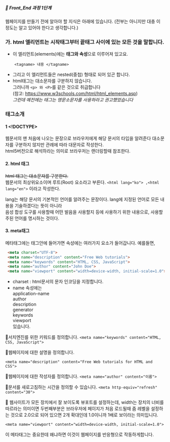 ##### 🍑  Front_End 과정 1단계 

웹페이지를 만들기 전에 알아야 할 지식은 아래에 있습니다. (전부는 아니지만 대충 이 정도는 알고 있어야 한다고 생각합니다.)

### 가. html 엘리먼트는 시작태그부터 끝태그 사이에 있는 모든 것을 말합니다. 
- 이 엘리먼트(elements)에는 **태그와 속성**으로 이루어져 있고요.  
```
    <tagname> 내용 </tagname>
 ```
- 그리고 이 엘리먼트들은 nested(중첩) 형태로 되어 있곤 합니다.
- html태그는 대소문자를 구분하지 않습니다.  
그러니까 ```<p> 와 <P>```를 같은 것으로 취급합니다  
(참고: https://www.w3schools.com/html/html_elements.asp)  
_그런데 예전에는 태그는 영문소문자를 사용하라고 권고했었습니다_


### 태그소개
#### 1 <!DOCTYPE>
웹문서의 맨 처음에 나오는 문장으로 브라우저에게 해당 문서의 타입을 알려준다 대소문자를 구분하지 않지만 관례에 따라 대문자로 작성한다.   
html5버전으로 해석하라는 의미로 브라우저는 랜더링할때 참조한다. 

#### 2. html 태그
~~html 태그는 대소문자를 구분한다.~~  
웹문서의 최상위요소이며 루트(Root) 요소라고 부른다. ```<html lang="ko"> ,<html lang="en">``` 이라고 작성한다.  

 lang는 해당 문서의 기본적인 언어를 알려주는 문장이다. lang에 지정된 언어로 모든 내용을 기술하겠다는 뜻이 아니라  
 음성 합성 도구를 사용할때 어떤 발음을 사용할지 등에 사용하기 위한 내용으로, 사용할 주된 언어를 명시하는 것이다.   
 #### 3. meta태그
 메타태그에는 <head> </head> 태그안에 들어가면 속성에는 여러가지 요소가 들어갑니다.
 예를들면,
 ```html
  <meta charset="UTF-8">
  <meta name="description" content="Free Web tutorials">
  <meta name="keywords" content="HTML, CSS, JavaScript">
  <meta name="author" content="John Doe">
  <meta name="viewport" content="width=device-width, initial-scale=1.0">
```
- charset : html문서의 문자 인코딩을 지정합니다.
- name 속성에는   
  application-name   
  author   
  description   
  generator   
  keywords   
  viewport   
  있습니다.

🔹서치엔진를 위한 키워드를 정의합니다. 
```<meta name="keywords" content="HTML, CSS, JavaScript"> ```   

🔹웹페이지에 대한 설명을 정의합니다.  
```
<meta name="description" content="Free Web tutorials for HTML and CSS">
```   
🔹웹페이지에 대한 작성자를 정의합니다. 
``` <meta name="author" content="이름"> ```   

🔹문서를 새로고침하는 시간을 정의할 수 있습니다. 
``` <meta http-equiv="refresh" content="30"> ```


🔹 웹사이트가 모든 장치에서 잘 보이도록 뷰포트를 설정하는데, width는 장치의 너비를 따르라는 의미이면 두번째부분은 브라우저에 페이지가 처음 로드될때 줌 레벨을 설정하는 것으로 2.0으로 되어 있으면 2개 확대인데 1.0이니까 1배로 보이라는 의미입니다.

``` <meta name="viewport" content="width=device-width, initial-scale=1.0"> ```

이 메타태그는 중요한데 왜냐하면 이것이 웹페이지를 반응형으로 작동하게합니다.




  

